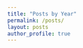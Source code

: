 ```yaml
---
title: "Posts by Year"
permalink: /posts/
layout: posts
author_profile: true
---
```

<!-- Google tag (gtag.js) -->
<script async src="https://www.googletagmanager.com/gtag/js?id=G-VHF26P5YXQ"></script>
<script>
  window.dataLayer = window.dataLayer || [];
  function gtag(){dataLayer.push(arguments);}
  gtag('js', new Date());

  gtag('config', 'G-VHF26P5YXQ');
</script>
